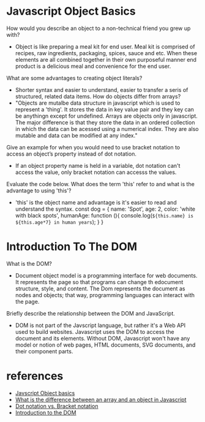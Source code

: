 # Javascript Object Basics

How would you describe an object to a non-technical friend you grew up with?
- Object is like preparing a meal kit for end user. Meal kit is comprised of recipes, raw ingredients, packaging, spices, sauce and etc. When these elements are all combined together in their own purposeful manner end product is a delicious meal and convenience for the end user.

What are some advantages to creating object literals?
- Shorter syntax and easier to understand, easier to transfer a seris of structured, related data items.
How do objects differ from arrays?
- "Objects are mutalbe data structure in javascript which is used to represent a 'thing'. It stores the data in key value pair and they key can be anythingn except for undefined. Arrays are objects only in javascript. The major difference is that they store the data in an ordered collection in which the data can be acessed using a numerical index. They are also mutable and data can be modified at any index."

Give an example for when you would need to use bracket notation to access an object’s property instead of dot notation.
- If an object property name is held in a variable, dot notation can't access the value, only bracket notation can accesss the values. 

Evaluate the code below. What does the term 'this' refer to and what is the advantage to using 'this'?
- 'this' is the object name and advantage is it's easier to read and understand the syntax.
const dog = {
  name: 'Spot',
  age: 2,
  color: 'white with black spots',
  humanAge: function (){
    console.log(`${this.name} is ${this.age*7} in human years`);
  }
}

# Introduction To The DOM

What is the DOM?
- Document object model is a programming interface for web documents. It represents the page so that programs can change th edocument structure, style, and content. The Dom represents the document as nodes and objects; that way, programming languages can interact with the page.

Briefly describe the relationship between the DOM and JavaScript.
- DOM is not part of the Javscript language, but rather it's a Web API used to build websites. Javascript uses the DOM to access the document and its elements. Without DOM, Javascript won't have any model or notion of web pages, HTML documents, SVG documents, and their component parts.

# references
- [Javscript Object basics](https://developer.mozilla.org/en-US/docs/Learn/JavaScript/Objects/Basics)
- [What is the difference between an array and an object in Javascript](https://learnersbucket.com/examples/array/what-is-the-difference-between-an-array-and-an-object-in-javascript/)
- [Dot notation vs. Bracket notation](https://codeburst.io/javascript-quickie-dot-notation-vs-bracket-notation-333641c0f781)
- [Introduction to the DOM](https://developer.mozilla.org/en-US/docs/Web/API/Document_Object_Model/Introduction)
